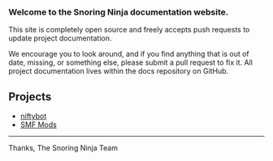 ### Welcome to the Snoring Ninja documentation website.
This site is completely open source and freely accepts push requests to update project documentation.

We encourage you to look around, and if you find anything that is out of date, missing, or something else, please submit
 a pull request to fix it. All project documentation lives within the docs repository on GitHub.
 
  Projects
 ---
 * [niftybot](/niftybot)
 * [SMF Mods](/smf)
 
 ---
 
 Thanks,
 The Snoring Ninja Team